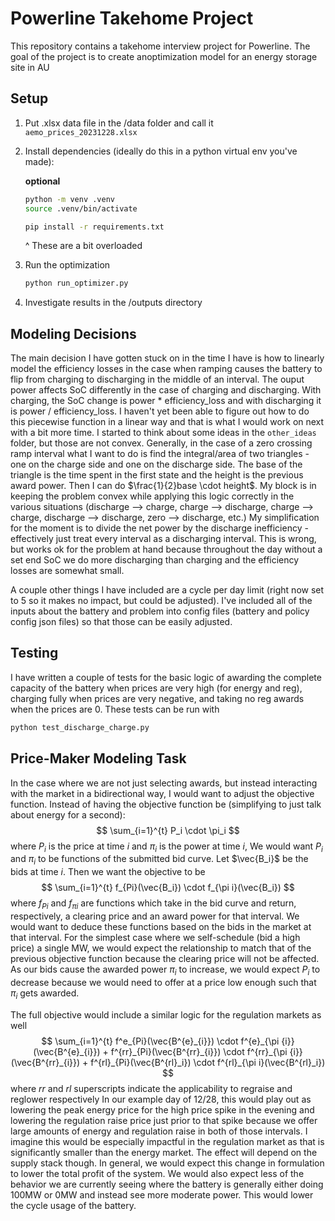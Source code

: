 # Powerline Takehome Project

This repository contains a takehome interview project for Powerline. The goal of the project is to create anoptimization model for an energy storage site in AU

## Setup


1. Put .xlsx data file in the /data folder and call it `aemo_prices_20231228.xlsx`

2. Install dependencies (ideally do this in a python virtual env you've made):

    **optional**
    ```bash
    python -m venv .venv
    source .venv/bin/activate
    ```

    ```bash
    pip install -r requirements.txt
    ```
    ^ These are a bit overloaded

3. Run the optimization
    ```bash
    python run_optimizer.py
    ```

4. Investigate results in the /outputs directory

## Modeling Decisions
The main decision I have gotten stuck on in the time I have is how to linearly model the efficiency losses in the case when ramping causes the battery to flip from charging to discharging in the middle of an interval. The ouput power affects SoC differently in the case of charging and discharging. With charging, the SoC change is power * efficiency_loss and with discharging it is power / efficiency_loss. I haven't yet been able to figure out how to do this piecewise function in a linear way and that is what I would work on next with a bit more time. I started to think about some ideas in the `other_ideas` folder, but those are not convex. Generally, in the case of a zero crossing ramp interval what I want to do is find the integral/area of two triangles - one on the charge side and one on the discharge side. The base of the triangle is the time spent in the first state and the height is the previous award power. Then I can do $\frac{1}{2}base \cdot height$. My block is in keeping the problem convex while applying this logic correctly in the various situations (discharge --> charge, charge --> discharge, charge --> charge, discharge --> discharge, zero --> discharge, etc.) My simplification for the moment is to divide the net power by the discharge inefficiency - effectively just treat every interval as a discharging interval. This is wrong, but works ok for the problem at hand because throughout the day without a set end SoC we do more discharging than charging and the efficiency losses are somewhat small.

A couple other things I have included are a cycle per day limit (right now set to 5 so it makes no impact, but could be adjusted). I've included all of the inputs about the battery and problem into config files (battery and policy config json files) so that those can be easily adjusted.

## Testing
I have written a couple of tests for the basic logic of awarding the complete capacity of the battery when prices are very high (for energy and reg), charging fully when prices are very negative, and taking no reg awards when the prices are 0. These tests can be run with
```bash
python test_discharge_charge.py
```

## Price-Maker Modeling Task
In the case where we are not just selecting awards, but instead interacting with the market in a bidirectional way, I would want to adjust the objective function. Instead of having the objective function be (simplifying to just talk about energy for a second):
$$
\sum_{i=1}^{t} P_i \cdot \pi_i
$$
where $P_i$ is the price at time $i$ and $\pi_i$ is the power at time $i$,
We would want $P_i$ and $\pi_i$ to be functions of the submitted bid curve. Let $\vec{B_i}$ be the bids at time $i$. Then we want the objective to be
$$
\sum_{i=1}^{t} f_{Pi}(\vec{B_i}) \cdot f_{\pi i}(\vec{B_i})
$$
where $f_{Pi}$ and $f_{\pi i}$ are functions which take in the bid curve and return, respectively, a clearing price and an award power for that interval. We would want to deduce these functions based on the bids in the market at that interval. For the simplest case where we self-schedule (bid a high price) a single MW, we would expect the relationship to match that of the previous objective function because the clearing price will not be affected. As our bids cause the awarded power $\pi_i$ to increase, we would expect $P_i$ to decrease because we would need to offer at a price low enough such that $\pi_i$ gets awarded.

The full objective would include a similar logic for the regulation markets as well
$$
\sum_{i=1}^{t} f^e_{Pi}(\vec{B^{e}_{i}}) \cdot f^{e}_{\pi {i}}(\vec{B^{e}_{i}}) + f^{rr}_{Pi}(\vec{B^{rr}_{i}}) \cdot f^{rr}_{\pi {i}}(\vec{B^{rr}_{i}}) + f^{rl}_{Pi}(\vec{B^{rl}_i}) \cdot f^{rl}_{\pi i}(\vec{B^{rl}_i})
$$
where $rr$ and $rl$ superscripts indicate the applicability to regraise and reglower respectively
In our example day of 12/28, this would play out as lowering the peak energy price for the high price spike in the evening and lowering the regulation raise price just prior to that spike because we offer large amounts of energy and regulation raise in both of those intervals. I imagine this would be especially impactful in the regulation market as that is significantly smaller than the energy market. The effect will depend on the supply stack though. In general, we would expect this change in formulation to lower the total profit of the system. We would also expect less of the behavior we are currently seeing where the battery is generally either doing 100MW or 0MW and instead see more moderate power. This would lower the cycle usage of the battery.
